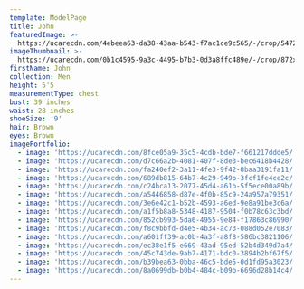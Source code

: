 ```yaml
---
template: ModelPage
title: John
featuredImage: >-
  https://ucarecdn.com/4ebeea63-da38-43aa-b543-f7ac1ce9c565/-/crop/5472x2429/0,0/-/preview/
imageThumbnail: >-
  https://ucarecdn.com/0b1c4595-9a3c-4495-b7b3-0d3a8ffc489e/-/crop/872x1030/891,0/-/preview/
firstName: John
collection: Men
height: 5'5
measurementType: chest
bust: 39 inches
waist: 28 inches
shoeSize: '9'
hair: Brown
eyes: Brown
imagePortfolio:
  - image: 'https://ucarecdn.com/8fce05a9-35c5-4cdb-bde7-f661217ddde5/'
  - image: 'https://ucarecdn.com/d7c66a2b-4081-407f-8de3-bec6418b4428/'
  - image: 'https://ucarecdn.com/fa240ef2-3a11-4fe3-9f42-8baa3191fa11/'
  - image: 'https://ucarecdn.com/689db815-64b7-4c29-949b-3fcf1fe4ce2c/'
  - image: 'https://ucarecdn.com/c24bca13-2077-45d4-a61b-5f5ece00a89b/'
  - image: 'https://ucarecdn.com/a5446858-d87e-4f0b-85c9-24a957a79351/'
  - image: 'https://ucarecdn.com/3e6e42c1-b52b-4593-a6ed-9e8a91be3c6a/'
  - image: 'https://ucarecdn.com/a1f5b8a8-5348-4187-9504-f0b78c63c3bd/'
  - image: 'https://ucarecdn.com/852cb993-5da6-4955-9e84-f17863c86990/'
  - image: 'https://ucarecdn.com/f8c9bbfd-d4e5-4b34-ac73-088d052e7083/'
  - image: 'https://ucarecdn.com/a601ff39-ac0b-4a3f-a8f8-586bc3821106/'
  - image: 'https://ucarecdn.com/ec38e1f5-e669-43ad-95ed-52b4d349d7a4/'
  - image: 'https://ucarecdn.com/45c743de-9ab7-4171-bdc0-3894b2bf67f5/'
  - image: 'https://ucarecdn.com/b39bea63-0bba-46c5-bde5-0d1fd95a3023/'
  - image: 'https://ucarecdn.com/8a0699db-b0b4-484c-b09b-6696d28b14c4/'
---
```


